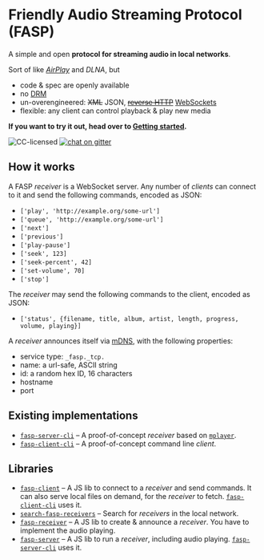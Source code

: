 # Friendly Audio Streaming Protocol (FASP)

A simple and open **protocol for streaming audio in local networks**.

Sort of like [*AirPlay*](https://nto.github.io/AirPlay.html#introduction) and *DLNA*, but

- code & spec are openly available
- no [DRM](https://en.wikipedia.org/wiki/Digital_rights_management)
- un-overengineered: ~~XML~~ JSON, ~~[reverse HTTP](https://tools.ietf.org/id/draft-lentczner-rhttp-00.txt)~~ [WebSockets](https://en.wikipedia.org/wiki/WebSocket)
- flexible: any client can control playback & play new media

**If you want to try it out, head over to [Getting started](getting-started.md).**

![CC-licensed](https://img.shields.io/github/license/public-transport/friendly-public-transport-format.svg)
[![chat on gitter](https://badges.gitter.im/public-transport/Lobby.svg)](https://gitter.im/public-transport/Lobby)

## How it works

A FASP *receiver* is a WebSocket server. Any number of *clients* can connect to it and send the following commands, encoded as JSON:

- `['play', 'http://example.org/some-url']`
- `['queue', 'http://example.org/some-url']`
- `['next']`
- `['previous']`
- `['play-pause']`
- `['seek', 123]`
- `['seek-percent', 42]`
- `['set-volume', 70]`
- `['stop']`

The *receiver* may send the following commands to the client, encoded as JSON:

- `['status', {filename, title, album, artist, length, progress, volume, playing}]`

A *receiver* announces itself via [mDNS](https://en.wikipedia.org/wiki/Multicast_DNS), with the following properties:

- service type: `_fasp._tcp.`
- name: a url-safe, ASCII string
- id: a random hex ID, 16 characters
- hostname
- port

## Existing implementations

- [`fasp-server-cli`](https://github.com/derhuerst/fasp-server-cli) – A proof-of-concept *receiver* based on [`mplayer`](http://www.mplayerhq.hu/).
- [`fasp-client-cli`](https://github.com/derhuerst/fasp-client-cli) – A proof-of-concept command line *client*.

## Libraries

- [`fasp-client`](https://github.com/derhuerst/fasp-client) – A JS lib to connect to a *receiver* and send commands. It can also serve local files on demand, for the *receiver* to fetch. [`fasp-client-cli`](https://github.com/derhuerst/fasp-client-cli) uses it.
- [`search-fasp-receivers`](https://github.com/derhuerst/search-fasp-receivers) – Search for *receivers* in the local network.
- [`fasp-receiver`](https://github.com/derhuerst/fasp-receiver) – A JS lib to create & announce a *receiver*. You have to implement the audio playing.
- [`fasp-server`](https://github.com/derhuerst/fasp-server) – A JS lib to run a *receiver*, including audio playing. [`fasp-server-cli`](https://github.com/derhuerst/fasp-server-cli) uses it.
